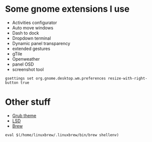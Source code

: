 # Some gnome extensions I use

- Activities configurator
- Auto move windows
- Dash to dock
- Dropdown terminal
- Dynamic panel transparency 
- extended gestures
- gTile
- Openweather
- panel OSD
- screenshot tool

``gsettings set org.gnome.desktop.wm.preferences resize-with-right-button true``

# Other stuff
- [Grub theme](https://github.com/mateosss/matter)
- [LSD](https://github.com/Peltoche/lsd)
- [Brew](https://brew.sh/)

``eval $(/home/linuxbrew/.linuxbrew/bin/brew shellenv)``
